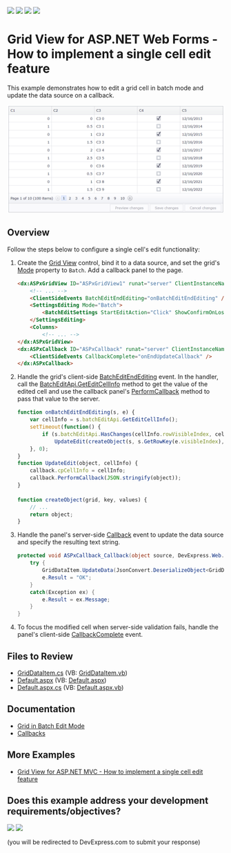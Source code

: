 <!-- default badges list -->
![](https://img.shields.io/endpoint?url=https://codecentral.devexpress.com/api/v1/VersionRange/128540907/16.2.5%2B)
[![](https://img.shields.io/badge/Open_in_DevExpress_Support_Center-FF7200?style=flat-square&logo=DevExpress&logoColor=white)](https://supportcenter.devexpress.com/ticket/details/E430)
[![](https://img.shields.io/badge/📖_How_to_use_DevExpress_Examples-e9f6fc?style=flat-square)](https://docs.devexpress.com/GeneralInformation/403183)
[![](https://img.shields.io/badge/💬_Leave_Feedback-feecdd?style=flat-square)](#does-this-example-address-your-development-requirementsobjectives)
<!-- default badges end -->
# Grid View for ASP.NET Web Forms - How to implement a single cell edit feature

This example demonstrates how to edit a grid cell in batch mode and update the data source on a callback.

![Single Cell Edit Feature](singleCellEdit.png)

## Overview

Follow the steps below to configure a single cell's edit functionality:

1. Create the [Grid View](https://docs.devexpress.com/AspNet/DevExpress.Web.ASPxGridView) control, bind it to a data source, and set the grid's [Mode](https://docs.devexpress.com/AspNet/DevExpress.Web.ASPxGridViewEditingSettings.Mode) property to `Batch`. Add a callback panel to the page.

    ```aspx
    <dx:ASPxGridView ID="ASPxGridView1" runat="server" ClientInstanceName="grid" KeyFieldName="ID">
        <!-- ... -->
        <ClientSideEvents BatchEditEndEditing="onBatchEditEndEditing" />
        <SettingsEditing Mode="Batch">
            <BatchEditSettings StartEditAction="Click" ShowConfirmOnLosingChanges="false" />
        </SettingsEditing>
        <Columns>
            <!-- ... -->
    </dx:ASPxGridView>
    <dx:ASPxCallback ID="ASPxCallback" runat="server" ClientInstanceName="callback" OnCallback="ASPxCallback_Callback">
        <ClientSideEvents CallbackComplete="onEndUpdateCallback" />
    </dx:ASPxCallback>
    ```

2. Handle the grid's client-side [BatchEditEndEditing](https://docs.devexpress.com/AspNet/js-ASPxClientGridView.BatchEditEndEditing) event. In the handler, call the [BatchEditApi.GetEditCellInfo](https://docs.devexpress.com/AspNet/js-ASPxClientGridViewBatchEditApi.GetEditCellInfo) method to get the value of the edited cell and use the callback panel's [PerformCallback](https://docs.devexpress.com/AspNet/js-ASPxClientCallback.PerformCallback(parameter)) method to pass that value to the server.

    ```js
    function onBatchEditEndEditing(s, e) {
        var cellInfo = s.batchEditApi.GetEditCellInfo();
        setTimeout(function() {
            if (s.batchEditApi.HasChanges(cellInfo.rowVisibleIndex, cellInfo.column.index))
                UpdateEdit(createObject(s, s.GetRowKey(e.visibleIndex), e.rowValues), cellInfo);
        }, 0);
    }
    function UpdateEdit(object, cellInfo) {
        callback.cpCellInfo = cellInfo;
        callback.PerformCallback(JSON.stringify(object));
    }

    function createObject(grid, key, values) {
        // ...
        return object;
    }
    ```

3. Handle the panel's server-side [Callback](https://docs.devexpress.com/AspNet/DevExpress.Web.ASPxCallback.Callback) event to update the data source and specify the resulting text string.

    ```csharp
    protected void ASPxCallback_Callback(object source, DevExpress.Web.CallbackEventArgs e) {
        try {
            GridDataItem.UpdateData(JsonConvert.DeserializeObject<GridDataItem>(e.Parameter));
            e.Result = "OK";
        }
        catch(Exception ex) {
            e.Result = ex.Message;
        }
    }
    ```

4. To focus the modified cell when server-side validation fails, handle the panel's client-side [CallbackComplete](https://docs.devexpress.com/AspNet/js-ASPxClientCallback.CallbackComplete) event.


## Files to Review

* [GridDataItem.cs](./CS/App_Code/Models/GridDataItem.cs) (VB: [GridDataItem.vb](./VB/App_Code/Models/GridDataItem.vb))
* [Default.aspx](./CS/Default.aspx) (VB: [Default.aspx](./VB/Default.aspx))
* [Default.aspx.cs](./CS/Default.aspx.cs) (VB: [Default.aspx.vb](./VB/Default.aspx.vb))

## Documentation

* [Grid in Batch Edit Mode](https://docs.devexpress.com/AspNet/16443/components/grid-view/concepts/edit-data/batch-edit-mode)
* [Callbacks](https://docs.devexpress.com/AspNet/402559/common-concepts/callbacks)

## More Examples

* [Grid View for ASP.NET MVC - How to implement a single cell edit feature](https://github.com/DevExpress-Examples/how-to-implement-a-single-cell-editing-feature-in-gridview-t498424)
<!-- feedback -->
## Does this example address your development requirements/objectives?

[<img src="https://www.devexpress.com/support/examples/i/yes-button.svg"/>](https://www.devexpress.com/support/examples/survey.xml?utm_source=github&utm_campaign=asp-net-web-forms-grid-single-cell-editing&~~~was_helpful=yes) [<img src="https://www.devexpress.com/support/examples/i/no-button.svg"/>](https://www.devexpress.com/support/examples/survey.xml?utm_source=github&utm_campaign=asp-net-web-forms-grid-single-cell-editing&~~~was_helpful=no)

(you will be redirected to DevExpress.com to submit your response)
<!-- feedback end -->
